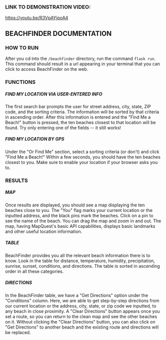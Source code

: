 ### LINK TO DEMONSTRATION VIDEO:
https://youtu.be/R3VpAYjpoA4

## BEACHFINDER DOCUMENTATION

### HOW TO RUN
After you cd into the `/beachfinder` directory, run the command `flask run`. This command should result in a url
appearing in your terminal that you can click to access BeachFinder on the web.

### FUNCTIONS

##### FIND MY LOCATION VIA USER-ENTERED INFO
The first search bar prompts the user for street address, city, state, ZIP code, and the sorting criteria. The information
will be sorted by that criteria in ascending order. After this information is entered and the "Find Me a Beach!" button is pressed,
the ten beaches closest to that location
will be found. Try only entering one of the fields -- it still works!

##### FIND MY LOCATION BY GPS
Under the "Or Find Me" section, select a sorting criteria (or don't) and click "Find Me a Beach!" Within a few seconds,
you should have the ten beaches closest to you. Make sure to enable your location if your browser asks you to.

### RESULTS

##### MAP

Once results are displayed, you should see a map displaying the ten beaches close to you. The "You" flag marks your
current location or the inputted address, and the black pins mark the beaches. Click on a pin to see the name of the beach. You can drag the
map and zoom in and out. The map, having MapQuest's basic API capabilities, displays basic landmarks and other useful
location information.

##### TABLE

BeachFinder provides you all the relevant beach information there is to know. Look in the table for distance, temperature,
humidity, precipitation, sunrise, sunset, conditions, and directions. The table is sorted in ascending order in all these
categories.

##### DIRECTIONS

In the BeachFinder table, we have a "Get Directions" option under the "Conditions" column. Here, we are able to get
step-by-step directions from our current location or the address, city, state, or zip code we inputted,
to any beach in close proximity. A "Clear Directions" button appears once you set a route, so you can return to the
clean map and see the other beaches on it. Without clicking the "Clear Directions" button, you can also click on "Get
Directions" to another beach and the existing route and directions will be replaced.

